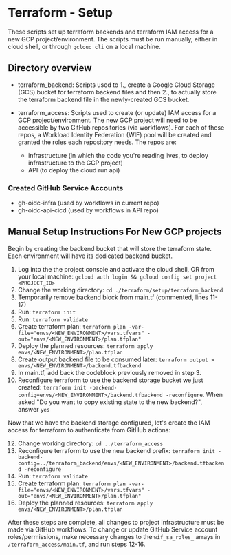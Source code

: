 # Terraform - Setup 

These scripts set up terraform backends and terraform IAM access for a new GCP project/environment. The scripts must
be run manually, either in cloud shell, or through `gcloud cli` on a local machine. 


## Directory overview 

- terraform_backend: Scripts used to 1., create a Google Cloud Storage (GCS) bucket for terraform backend files
and then 2., to actually store the terraform backend file in the newly-created GCS bucket. 

- terraform_access: Scripts used to create (or update) IAM access for a GCP project/environment. The new GCP project will need to be accessible by two GitHub repositories (via workflows). For each of these repos, a Workload Identity Federation (WIF) pool will be created and granted the roles each repository needs. The repos are: 
    - infrastructure (in which the code you're reading lives, to deploy infrastructure to the GCP project)
    - API (to deploy the cloud run api)

### Created GitHub Service Accounts

 - gh-oidc-infra (used by workflows in current repo)
 - gh-oidc-api-cicd (used by workflows in API repo)


## Manual Setup Instructions For New GCP projects

Begin by creating the backend bucket that will store the terraform state. Each environment will have its dedicated backend bucket.

1. Log into the the project console and activate the cloud shell, OR from your local machine: `gcloud auth login && gcloud config set project <PROJECT_ID>`
2. Change the working directory: `cd ./terraform/setup/terraform_backend`
3. Temporarily remove backend block from main.tf (commented, lines 11-17)
4. Run: `terraform init`
5. Run: `terraform validate`
6. Create terraform plan: `terraform plan -var-file="envs/<NEW_ENVIRONMENT>/vars.tfvars" -out="envs/<NEW_ENVIRONMENT>/plan.tfplan"`
8. Deploy the planned resources: `terraform apply envs/<NEW_ENVIRONMENT>/plan.tfplan`
9. Create output backend file to be consumed later: `terraform output > envs/<NEW_ENVIRONMENT>/backend.tfbackend`
10. In main.tf, add back the codeblock previously removed in step 3.
11. Reconfigure terraform to use the backend storage bucket we just created: `terraform init -backend-config=envs/<NEW_ENVIRONMENT>/backend.tfbackend -reconfigure`. When asked "Do you want to copy existing state to the new backend?", answer `yes`

Now that we have the backend storage configured, let's create the IAM access for terraform to authenticate from GitHub actions:

12. Change working directory: `cd ../terraform_access`
13. Reconfigure terraform to use the new backend prefix: `terraform init -backend-config=../terraform_backend/envs/<NEW_ENVIRONMENT>/backend.tfbackend -reconfigure`
14. Run: `terraform validate`
15. Create terraform plan: `terraform plan -var-file="envs/<NEW_ENVIRONMENT>/vars.tfvars" -out="envs/<NEW_ENVIRONMENT>/plan.tfplan"`
16. Deploy the planned resources: `terraform apply envs/<NEW_ENVIRONMENT>/plan.tfplan` 


After these steps are complete, all changes to project infrastructure must be made via GitHub workflows. 
To change or update GitHub Service account roles/permissions, make necessary changes to the `wif_sa_roles_`
arrays in `/terraform_access/main.tf`, and run steps 12-16. 